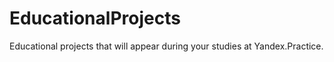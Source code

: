 # EducationalProjects
Educational projects that will appear during your studies at Yandex.Practice.
